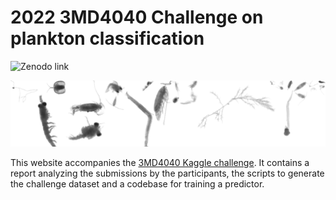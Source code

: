 # 2022 3MD4040 Challenge on plankton classification

![![Zenodo link](https://zenodo.org/badge/DOI/10.5281/zenodo.6998293.svg)](https://zenodo.org/record/6998293#.Yvu1NmFBxhF)


![header](https://github.com/jeremyfix/planktonChallenge/blob/main/header.png?raw=true)

This website accompanies the [3MD4040 Kaggle challenge](https://www.kaggle.com/competitions/3md4040-2022-challenge/). It contains a report analyzing the submissions by the participants, the scripts to generate the challenge dataset and a codebase for training a predictor.


